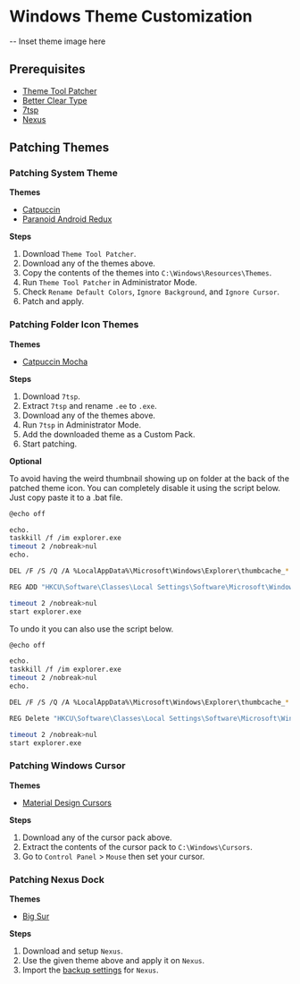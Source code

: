 # Windows Theme Customization

-- Inset theme image here

## Prerequisites

- [Theme Tool Patcher](https://github.com/namazso/SecureUxTheme)
- [Better Clear Type](https://github.com/bp2008/BetterClearTypeTuner)
- [7tsp](https://www.deviantart.com/devillnside/art/7TSP-GUI-2019-Edition-804769422)
- [Nexus](https://www.winstep.net/nexus.asp)

## Patching Themes

### Patching System Theme

**Themes**

- [Catpuccin](https://github.com/niivu/Windows-10-themes/tree/main/Catppuccin)
- [Paranoid Android Redux](https://github.com/niivu/Windows-10-themes/tree/main/Paranoid%20Android%20Redux)

**Steps**

1. Download `Theme Tool Patcher`.
2. Download any of the themes above.
3. Copy the contents of the themes into `C:\Windows\Resources\Themes`.
4. Run `Theme Tool Patcher` in Administrator Mode.
5. Check `Rename Default Colors`, `Ignore Background`, and `Ignore Cursor`.
6. Patch and apply.

### Patching Folder Icon Themes

**Themes**

- [Catpuccin Mocha](https://github.com/niivu/7tsp-Icon-themes/blob/main/7tsp%20themes/7tsp%20Catppuccin%20Mocha.7z)

**Steps**

1. Download `7tsp`.
2. Extract `7tsp` and rename `.ee` to `.exe`.
3. Download any of the themes above.
4. Run `7tsp` in Administrator Mode.
5. Add the downloaded theme as a Custom Pack.
6. Start patching.

**Optional**

To avoid having the weird thumbnail showing up on folder at the back of the patched theme icon. You can completely disable it using the script below. Just copy paste it to a .bat file.

```bash
@echo off

echo.
taskkill /f /im explorer.exe
timeout 2 /nobreak>nul
echo.

DEL /F /S /Q /A %LocalAppData%\Microsoft\Windows\Explorer\thumbcache_*.db

REG ADD "HKCU\Software\Classes\Local Settings\Software\Microsoft\Windows\Shell\Bags\AllFolders\Shell" /V Logo /T REG_SZ /D imageres.dll,-3 /F

timeout 2 /nobreak>nul
start explorer.exe
```

To undo it you can also use the script below.

```bash
@echo off

echo.
taskkill /f /im explorer.exe
timeout 2 /nobreak>nul
echo.

DEL /F /S /Q /A %LocalAppData%\Microsoft\Windows\Explorer\thumbcache_*.db

REG Delete "HKCU\Software\Classes\Local Settings\Software\Microsoft\Windows\Shell\Bags\AllFolders\Shell" /V Logo /F

timeout 2 /nobreak>nul
start explorer.exe
```

### Patching Windows Cursor

**Themes**

- [Material Design Cursors](https://www.deviantart.com/jepricreations/art/Material-Design-Cursors-Dark-756850032)

**Steps**

1. Download any of the cursor pack above.
2. Extract the contents of the cursor pack to `C:\Windows\Cursors`.
3. Go to `Control Panel` > `Mouse` then set your cursor.

### Patching Nexus Dock

**Themes**

- [Big Sur](https://www.deviantart.com/kamranvaliyev/art/Big-Sur-Skin-for-Nexus-Dock-878646167)

**Steps**

1. Download and setup `Nexus`.
2. Use the given theme above and apply it on `Nexus`.
3. Import the [backup settings]() for `Nexus`.
